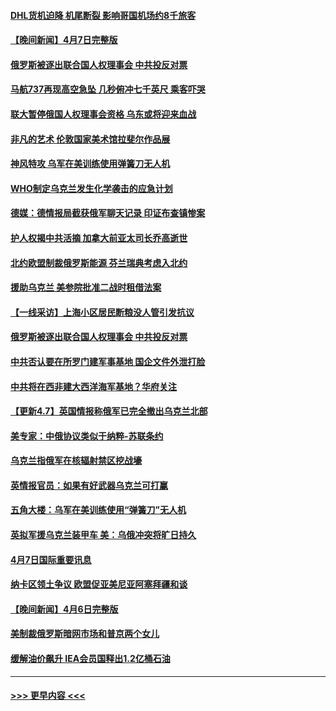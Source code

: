 #### [DHL货机迫降 机尾断裂 影响哥国机场约8千旅客](../pages/prog202/a103395136.md?t=04081601) 
#### [【晚间新闻】4月7日完整版](../pages/prog202/a103394893.md?t=04081601) 
#### [俄罗斯被逐出联合国人权理事会 中共投反对票](../pages/prog202/a103394938.md?t=04081601) 
#### [马航737再现高空急坠 几秒俯冲七千英尺 乘客吓哭](../pages/prog202/a103394890.md?t=04081601) 
#### [联大暂停俄国人权理事会资格 乌东或将迎来血战](../pages/prog202/a103394845.md?t=04081601) 
#### [非凡的艺术 伦敦国家美术馆拉斐尔作品展](../pages/prog202/a103394782.md?t=04081601) 
#### [神风特攻 乌军在美训练使用弹簧刀无人机](../pages/prog202/a103394780.md?t=04081601) 
#### [WHO制定乌克兰发生化学袭击的应急计划](../pages/prog202/a103394750.md?t=04081601) 
#### [德媒：德情报局截获俄军聊天记录 印证布查镇惨案](../pages/prog202/a103394695.md?t=04081601) 
#### [护人权揭中共活摘 加拿大前亚太司长乔高逝世](../pages/prog202/a103394632.md?t=04081601) 
#### [北约欧盟制裁俄罗斯能源 芬兰瑞典考虑入北约](../pages/prog202/a103394636.md?t=04081601) 
#### [援助乌克兰 美参院批准二战时租借法案](../pages/prog202/a103394634.md?t=04081601) 
#### [【一线采访】上海小区居民断粮没人管引发抗议](../pages/prog202/a103394627.md?t=04081601) 
#### [俄罗斯被逐出联合国人权理事会 中共投反对票](../pages/prog202/a103394609.md?t=04081601) 
#### [中共否认要在所罗门建军事基地 国企文件外泄打脸](../pages/prog202/a103394576.md?t=04081601) 
#### [中共将在西非建大西洋海军基地？华府关注](../pages/prog202/a103394567.md?t=04081601) 
#### [【更新4.7】英国情报称俄军已完全撤出乌克兰北部](../pages/prog202/a103394190.md?t=04081601) 
#### [美专家：中俄协议类似于纳粹-苏联条约](../pages/prog202/a103394343.md?t=04081601) 
#### [乌克兰指俄军在核辐射禁区挖战壕](../pages/prog202/a103394332.md?t=04081601) 
#### [英情报官员：如果有好武器乌克兰可打赢](../pages/prog202/a103394324.md?t=04081601) 
#### [五角大楼：乌军在美训练使用“弹簧刀”无人机](../pages/prog202/a103394285.md?t=04081601) 
#### [英拟军援乌克兰装甲车 美：乌俄冲突将旷日持久](../pages/prog202/a103394222.md?t=04081601) 
#### [4月7日国际重要讯息](../pages/prog202/a103394209.md?t=04081601) 
#### [纳卡区领土争议 欧盟促亚美尼亚阿塞拜疆和谈](../pages/prog202/a103394124.md?t=04081601) 
#### [【晚间新闻】4月6日完整版](../pages/prog202/a103393966.md?t=04081601) 
#### [美制裁俄罗斯暗网市场和普京两个女儿](../pages/prog202/a103392847.md?t=04081601) 
#### [缓解油价飙升 IEA会员国释出1.2亿桶石油](../pages/prog202/a103394064.md?t=04081601) 

----
#### [ >>> 更早内容 <<< ](../indexes/prog202-earlier.md)
